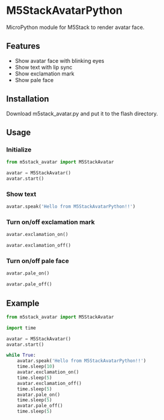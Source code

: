 # M5StackAvatarPython

 MicroPython module for M5Stack to render avatar face.

## Features

* Show avatar face with blinking eyes
* Show text with lip sync
* Show exclamation mark
* Show pale face

## Installation

 Download m5stack_avatar.py and put it to the flash directory.

## Usage

### Initialize

```python
from m5stack_avatar import M5StackAvatar

avatar = M5StackAvatar()
avatar.start()
```

### Show text

```python
avatar.speak('Hello from M5StackAvatarPython!!')
```

### Turn on/off exclamation mark

```python
avatar.exclamation_on()
```

```python
avatar.exclamation_off()
```

### Turn on/off pale face

```python
avatar.pale_on()
```

```python
avatar.pale_off()
```

## Example

```python
from m5stack_avatar import M5StackAvatar

import time

avatar = M5StackAvatar()
avatar.start()

while True:
    avatar.speak('Hello from M5StackAvatarPython!!')
    time.sleep(10)
    avatar.exclamation_on()
    time.sleep(5)
    avatar.exclamation_off()
    time.sleep(5)
    avatar.pale_on()
    time.sleep(5)
    avatar.pale_off()
    time.sleep(5)
```
